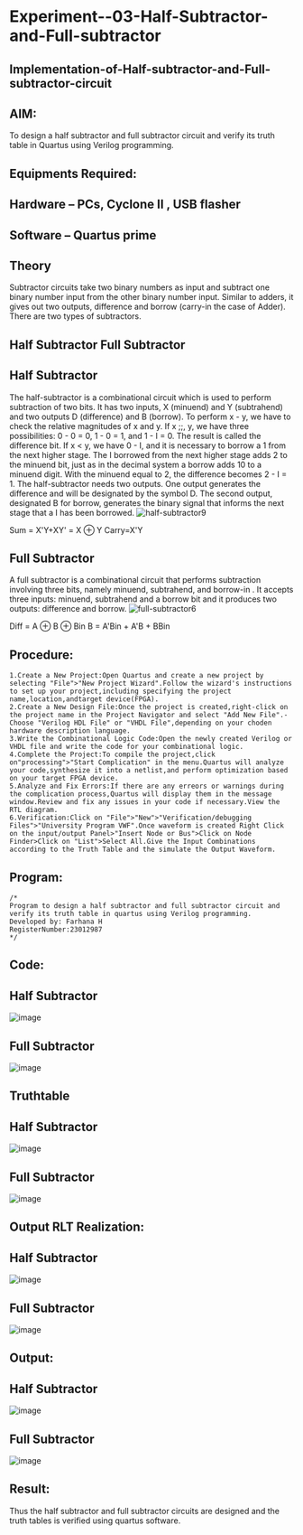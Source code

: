 # Experiment--03-Half-Subtractor-and-Full-subtractor
## Implementation-of-Half-subtractor-and-Full-subtractor-circuit
## AIM:
To design a half subtractor and full subtractor circuit and verify its truth table in Quartus using Verilog programming.

## Equipments Required:
## Hardware – PCs, Cyclone II , USB flasher
## Software – Quartus prime
## Theory
Subtractor circuits take two binary numbers as input and subtract one binary number input from the other binary number input. Similar to adders, it gives out two outputs, difference and borrow (carry-in the case of Adder). There are two types of subtractors.

## Half Subtractor Full Subtractor
## Half Subtractor
The half-subtractor is a combinational circuit which is used to perform subtraction of two bits. It has two inputs, X (minuend) and Y (subtrahend) and two outputs D (difference) and B (borrow). To perform x - y, we have to check the relative magnitudes of x and y. If x ;;, y, we have three possibilities: 0 - 0 = 0, 1 - 0 = 1, and 1 - I = 0. The result is called the difference bit. If x < y, we have 0 - I, and it is necessary to borrow a 1 from the next higher stage. The I borrowed from the next higher stage adds 2 to the minuend bit, just as in the decimal system a borrow adds 10 to a minuend digit. With the minuend equal to 2, the difference becomes 2 - I = 1. The half-subtractor needs two outputs. One output generates the difference and will be designated by the symbol D. The second output, designated B for borrow, generates the binary signal that informs the next stage that a I has been borrowed.
![half-subtractor9](https://user-images.githubusercontent.com/36288975/166112538-58c3bc7c-ee5d-4e6a-ac8d-8e8328efe27a.png)


Sum = X'Y+XY' = X ⊕ Y
Carry=X'Y

## Full Subtractor
A full subtractor is a combinational circuit that performs subtraction involving three bits, namely minuend, subtrahend, and borrow-in . It accepts three inputs: minuend, subtrahend and a borrow bit and it produces two outputs: difference and borrow. 
![full-subtractor6](https://user-images.githubusercontent.com/36288975/166112541-24c68359-3de8-4674-ae22-8272ffc385ed.png)


Diff = A ⊕ B ⊕ Bin B = A'Bin + A'B + BBin

## Procedure:
```
1.Create a New Project:Open Quartus and create a new project by selecting "File">"New Project Wizard".Follow the wizard's instructions to set up your project,including specifying the project name,location,andtarget device(FPGA).
2.Create a New Design File:Once the project is created,right-click on the project name in the Project Navigator and select "Add New File".-Choose "Verilog HDL File" or "VHDL File",depending on your choden hardware description language.
3.Write the Combinational Logic Code:Open the newly created Verilog or VHDL file and write the code for your combinational logic.
4.Complete the Project:To compile the project,click on"processing">"Start Complication" in the menu.Quartus will analyze your code,synthesize it into a netlist,and perform optimization based on your target FPGA device.
5.Analyze and Fix Errors:If there are any erreors or warnings during the complication process,Quartus will display them in the message window.Review and fix any issues in your code if necessary.View the RTL diagram.
6.Verification:Click on "File">"New">"Verification/debugging Files">"University Program VWF".Once waveform is created Right Click on the input/output Panel>"Insert Node or Bus">Click on Node Finder>Click on "List">Select All.Give the Input Combinations according to the Truth Table and the simulate the Output Waveform.
```
## Program:
```
/*
Program to design a half subtractor and full subtractor circuit and verify its truth table in quartus using Verilog programming.
Developed by: Farhana H
RegisterNumber:23012987  
*/
```
## Code:
## Half Subtractor
![image](https://github.com/syedfayaz3105/Experiment--03-Half-Subtractor-and-Full-subtractor/assets/147144126/5ddf5a96-95f4-49a2-874a-c1863155cfe4)
## Full Subtractor
![image](https://github.com/syedfayaz3105/Experiment--03-Half-Subtractor-and-Full-subtractor/assets/147144126/d02a823c-d98f-4ed2-8419-02d9dcbe3472)
## Truthtable
## Half Subtractor
![image](https://github.com/syedfayaz3105/Experiment--03-Half-Subtractor-and-Full-subtractor/assets/147144126/797acd71-fe4a-4acd-87f6-d6d8ad500d2c)
## Full Subtractor
![image](https://github.com/syedfayaz3105/Experiment--03-Half-Subtractor-and-Full-subtractor/assets/147144126/48f12993-fee8-4731-a2d4-99839372919d)
## Output RLT Realization:
## Half Subtractor
![image](https://github.com/syedfayaz3105/Experiment--03-Half-Subtractor-and-Full-subtractor/assets/147144126/cd0904e6-ea9e-43ff-b644-6438081951f3)
## Full Subtractor
![image](https://github.com/syedfayaz3105/Experiment--03-Half-Subtractor-and-Full-subtractor/assets/147144126/e9090972-23ed-4a5d-a927-0a05bf68b995)
## Output:
## Half Subtractor
![image](https://github.com/syedfayaz3105/Experiment--03-Half-Subtractor-and-Full-subtractor/assets/147144126/3c6b9eb4-0156-444b-a03d-434bead6370a)
## Full Subtractor
![image](https://github.com/syedfayaz3105/Experiment--03-Half-Subtractor-and-Full-subtractor/assets/147144126/5a2ebaab-9702-4dca-adbc-7ae918892866)
## Result:
Thus the half subtractor and full subtractor circuits are designed and the truth tables is verified using quartus software.
